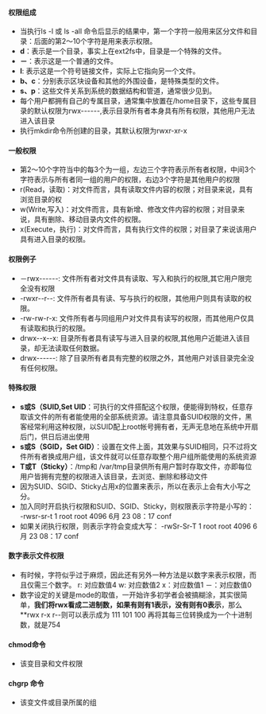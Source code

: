 #### 权限组成
* 当执行ls -l 或 ls -all 命令后显示的结果中，第一个字符一般用来区分文件和目录：后面的第2～10个字符是用来表示权限。
* **d**：表示是一个目录，事实上在ext2fs中，目录是一个特殊的文件。
* **－**：表示这是一个普通的文件。
* **l**: 表示这是一个符号链接文件，实际上它指向另一个文件。
* **b、c**：分别表示区块设备和其他的外围设备，是特殊类型的文件。
* **s、p**：这些文件关系到系统的数据结构和管道，通常很少见到。
* 每个用户都拥有自己的专属目录，通常集中放置在/home目录下，这些专属目录的默认权限为rwx------,表示目录所有者本身具有所有权限，其他用户无法进入该目录
* 执行mkdir命令所创建的目录，其默认权限为rwxr-xr-x

#### 一般权限
* 第2～10个字符当中的每3个为一组，左边三个字符表示所有者权限，中间3个字符表示与所有者同一组的用户的权限，右边3个字符是其他用户的权限
* r(Read，读取)：对文件而言，具有读取文件内容的权限；对目录来说，具有浏览目录的权
* w(Write,写入)：对文件而言，具有新增、修改文件内容的权限；对目录来说，具有删除、移动目录内文件的权限。
* x(Execute，执行)：对文件而言，具有执行文件的权限；对目录了来说该用户具有进入目录的权限。

#### 权限例子
* －rwx------: 文件所有者对文件具有读取、写入和执行的权限,其它用户限完全没有权限
* -rwxr--r--: 文件所有者具有读、写与执行的权限，其他用户则具有读取的权限。
* -rw-rw-r-x: 文件所有者与同组用户对文件具有读写的权限，而其他用户仅具有读取和执行的权限。
* drwx--x--x: 目录所有者具有读写与进入目录的权限,其他用户近能进入该目录，却无法读取任何数据。
* drwx------: 除了目录所有者具有完整的权限之外，其他用户对该目录完全没有任何权限。

#### 特殊权限
* **s或S（SUID,Set UID**：可执行的文件搭配这个权限，便能得到特权，任意存取该文件的所有者能使用的全部系统资源。请注意具备SUID权限的文件，黑客经常利用这种权限，以SUID配上root帐号拥有者，无声无息地在系统中开扇后门，供日后进出使用
* **s或S（SGID，Set GID）**：设置在文件上面，其效果与SUID相同，只不过将文件所有者换成用户组，该文件就可以任意存取整个用户组所能使用的系统资源
* **T或T（Sticky）**：/tmp和 /var/tmp目录供所有用户暂时存取文件，亦即每位用户皆拥有完整的权限进入该目录，去浏览、删除和移动文件
* 因为SUID、SGID、Sticky占用x的位置来表示，所以在表示上会有大小写之分。
* 加入同时开启执行权限和SUID、SGID、Sticky，则权限表示字符是小写的：
-rwsr-sr-t 1 root root 4096 6月 23 08：17 conf
* 如果关闭执行权限，则表示字符会变成大写：
-rwSr-Sr-T 1 root root 4096 6月 23 08：17 conf

#### 数字表示文件权限
* 有时候，字符似乎过于麻烦，因此还有另外一种方法是以数字来表示权限，而且仅需三个数字。
r: 对应数值4
w: 对应数值2
x：对应数值1
－：对应数值0
* 数字设定的关键是mode的取值，一开始许多初学者会被搞糊涂，其实很简单，**我们将rwx看成二进制数，如果有则有1表示，没有则有0表示**，那么**rwx r-x r--则可以表示成为 111 101 100 再将其每三位转换成为一个十进制数，就是754


#### chmod命令
* 该变目录和文件权限

#### chgrp 命令
* 该变文件或目录所属的组
